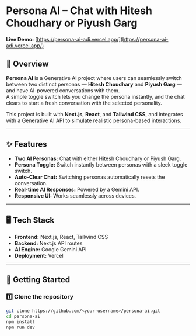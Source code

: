 # Persona AI – Chat with Hitesh Choudhary or Piyush Garg  
**Live Demo:** [https://persona-ai-adi.vercel.app/](https://persona-ai-adi.vercel.app/)  

## 📌 Overview  
**Persona AI** is a Generative AI project where users can seamlessly switch between two distinct personas — **Hitesh Choudhary** and **Piyush Garg** — and have AI-powered conversations with them.  
A simple toggle switch lets you change the persona instantly, and the chat clears to start a fresh conversation with the selected personality.  

This project is built with **Next.js**, **React**, and **Tailwind CSS**, and integrates with a Generative AI API to simulate realistic persona-based interactions.  

---

## ✨ Features  
- **Two AI Personas:** Chat with either Hitesh Choudhary or Piyush Garg.  
- **Persona Toggle:** Switch instantly between personas with a sleek toggle switch.  
- **Auto-Clear Chat:** Switching personas automatically resets the conversation.  
- **Real-time AI Responses:** Powered by a Gemini API.  
- **Responsive UI:** Works seamlessly across devices.  

---

## 🖥️ Tech Stack  
- **Frontend:** Next.js, React, Tailwind CSS  
- **Backend:** Next.js API routes  
- **AI Engine:** Google Gemini API  
- **Deployment:** Vercel  

---

## 🚀 Getting Started  

### 1️⃣ Clone the repository  
```bash
git clone https://github.com/<your-username>/persona-ai.git
cd persona-ai
npm install
npm run dev


